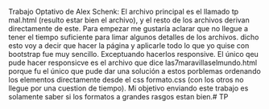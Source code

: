 Trabajo Optativo de Alex Schenk:
El archivo principal es el llamado tp mal.html (resulto estar bien el archivo), y el resto de los archivos derivan directamente de este.
Para empezar me gustaría aclarar que no llegue a tener el tiempo suficiente para limar algunos detalles de los archivos. 
dicho esto voy a decir que hacer la página y aplicarle todo lo que yo quise con bootstrap fue muy sencillo.
Exceptuando hacerlos responsive.
El único qeu pude hacer responsicve es el archivo que dice las7maravillaselmundo.html porque  fu el único que pude dar una solución a estos porblemas ordenando los elementos directamente desde el css formato.css (con los otros no llegue por una cuestion de tiempo).
Mi objetivo enviando este trabajo es solamente saber si los formatos a grandes rasgos estan bien.# TP
